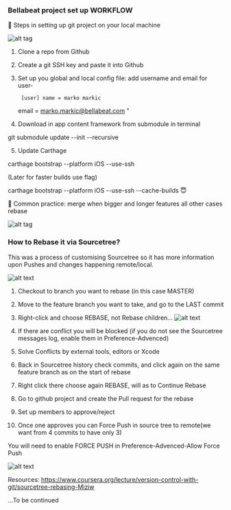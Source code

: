 ### Bellabeat project set up WORKFLOW

📌  Steps in setting up git project on your local machine

![alt tag](https://img.shields.io/badge/git%20-Config%20project-blue)

1. Clone a repo from Github
2. Create a git SSH key and paste it into Github
3. Set up you global and local config file: add username and email for user-

        [user] name = marko markic 
	
	email = marko.markic@bellabeat.com "
	
4. Download in app content framework from submodule in terminal

git submodule update --init --recursive

5. Update Carthage

carthage bootstrap --platform iOS --use-ssh

(Later for faster builds use flag)

carthage bootstrap --platform iOS --use-ssh --cache-builds 😇



📌  Common practice: merge when bigger and longer features all other cases rebase

![alt tag](https://img.shields.io/badge/git%20-Rebase%20project-blue)
### How to Rebase it via Sourcetree?
This was a process of customising Sourcetree so it has more information upon Pushes and changes happening remote/local.

![alt text](https://firebasestorage.googleapis.com/v0/b/bellabeat-e59b7.appspot.com/o/Screen%20Shot%202020-12-09%20at%207.48.16%20PM.png?alt=media&token=2775d14a-c8d5-444a-8235-62d1808fa3c1)

1. Checkout to branch you want to rebase (in this case MASTER)
2. Move to the feature branch you want to take, and go to the LAST commit
3. Right-click and choose REBASE, not Rebase children...
![alt text](https://firebasestorage.googleapis.com/v0/b/bellabeat-e59b7.appspot.com/o/Screen%20Shot%202020-12-10%20at%204.26.00%20PM.png?alt=media&token=e564220e-0741-438a-b531-c3b773fb22db)
4. If there are conflict you will be blocked (if you do not see the Sourcetree messages log, enable them in Preference-Advenced)

5. Solve Conflicts by external tools, editors or Xcode
6. Back in Sourcetree history check commits, and click again on the same feature branch as on the start of rebase
7. Right click there choose again REBASE, will as to Continue Rebase
8. Go to github project and create the Pull request for the rebase
9. Set up members to approve/reject
10. Once one approves you can Force Push in source tree to remote(we want from 4 commits to have only 3)

You will need to enable FORCE PUSH in Preference-Advenced-Allow Force Push

![alt text](https://firebasestorage.googleapis.com/v0/b/bellabeat-e59b7.appspot.com/o/Screen%20Shot%202020-12-11%20at%202.42.21%20PM.png?alt=media&token=ebbfbe77-e391-4578-8c58-4ef515b81849)

Resources:
https://www.coursera.org/lecture/version-control-with-git/sourcetree-rebasing-Miziw

...To be continued
